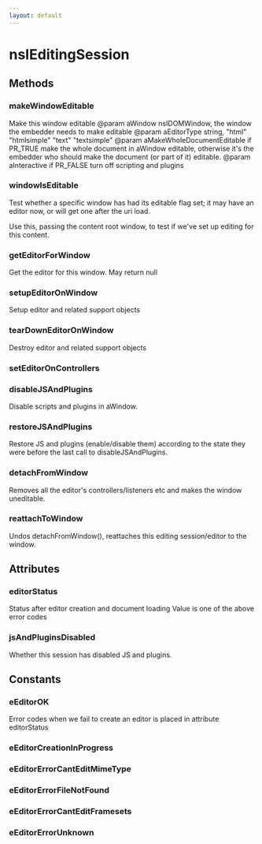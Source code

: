```yaml
---
layout: default
---
```


# nsIEditingSession #

## Methods ##

### makeWindowEditable ###

 Make this window editable
 @param aWindow nsIDOMWindow, the window the embedder needs to make editable
 @param aEditorType string, "html" "htmlsimple" "text" "textsimple"
 @param aMakeWholeDocumentEditable if PR_TRUE make the whole document in
                                   aWindow editable, otherwise it's the
                                   embedder who should make the document
                                   (or part of it) editable.
 @param aInteractive if PR_FALSE turn off scripting and plugins


### windowIsEditable ###

 Test whether a specific window has had its editable flag set; it may have an editor
 now, or will get one after the uri load.
 
 Use this, passing the content root window, to test if we've set up editing
 for this content.


### getEditorForWindow ###

 Get the editor for this window. May return null


### setupEditorOnWindow ###
 
 Setup editor and related support objects


### tearDownEditorOnWindow ###
 
  Destroy editor and related support objects


### setEditorOnControllers ###

### disableJSAndPlugins ###

Disable scripts and plugins in aWindow.


### restoreJSAndPlugins ###

Restore JS and plugins (enable/disable them) according to the state they
were before the last call to disableJSAndPlugins.


### detachFromWindow ###

Removes all the editor's controllers/listeners etc and makes the window
uneditable.


### reattachToWindow ###

Undos detachFromWindow(), reattaches this editing session/editor
to the window.


## Attributes ##

### editorStatus ###

 Status after editor creation and document loading
 Value is one of the above error codes


### jsAndPluginsDisabled ###

Whether this session has disabled JS and plugins.


## Constants ##

### eEditorOK ###

 Error codes when we fail to create an editor
 is placed in attribute editorStatus


### eEditorCreationInProgress ###

### eEditorErrorCantEditMimeType ###

### eEditorErrorFileNotFound ###

### eEditorErrorCantEditFramesets ###

### eEditorErrorUnknown ###
